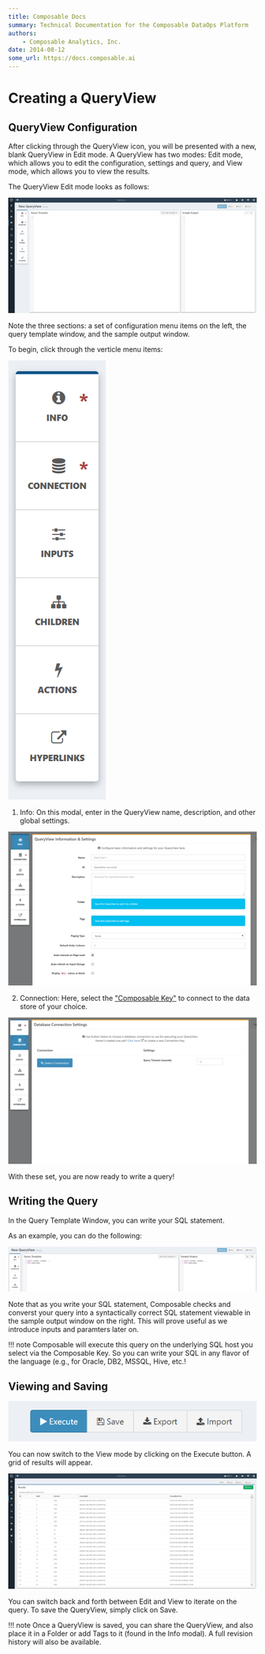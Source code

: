 ```yaml
---
title: Composable Docs
summary: Technical Documentation for the Composable DataOps Platform
authors:
    - Composable Analytics, Inc.
date: 2014-08-12
some_url: https://docs.composable.ai
---
```


# Creating a QueryView

## QueryView Configuration

After clicking through the QueryView icon, you will be presented with a new, blank QueryView in Edit mode. A QueryView has two modes: Edit mode, which allows you to edit the configuration, settings and query, and View mode, which allows you to view the results.

The QueryView Edit mode looks as follows:

![Composable New QueryView](img/04.02.Img_1.png)

Note the three sections: a set of configuration menu items on the left, the query template window, and the sample output window.

To begin, click through the verticle menu items:

![Composable QueryView Menu](img/04.02.Img_2.png)

1. Info: On this modal, enter in the QueryView name, description, and other global settings.

![Composable New QueryView](img/04.02.Img_3.png)

2. Connection: Here, select the ["Composable Key"](./09.Keys/01.Overview.md) to connect to the data store of your choice.

![Composable New QueryView](img/04.02.Img_4.png)

With these set, you are now ready to write a query!

## Writing the Query

In the Query Template Window, you can write your SQL statement.

As an example, you can do the following:

![Composable QueryView template](img/04.02.Img_5.png)

Note that as you write your SQL statement, Composable checks and converst your query into a syntactically correct SQL statement viewable in the sample output window on the right. This will prove useful as we introduce inputs and paramters later on.

!!! note
    Composable will execute this query on the underlying SQL host you select via the Composable Key. So you can write your SQL in any flavor of the language (e.g., for Oracle, DB2, MSSQL, Hive, etc.!

## Viewing and Saving

![Composable QueryView template](img/04.02.Img_6.png)

You can now switch to the View mode by clicking on the Execute button. A grid of results will appear.

![Composable QueryView View mode](img/04.02.Img_7.png)

You can switch back and forth between Edit and View to iterate on the query. To save the QueryView, simply click on Save.

!!! note
    Once a QueryView is saved, you can share the QueryView, and also place it in a Folder or add Tags to it (found in the Info modal). A full revision history will also be available.